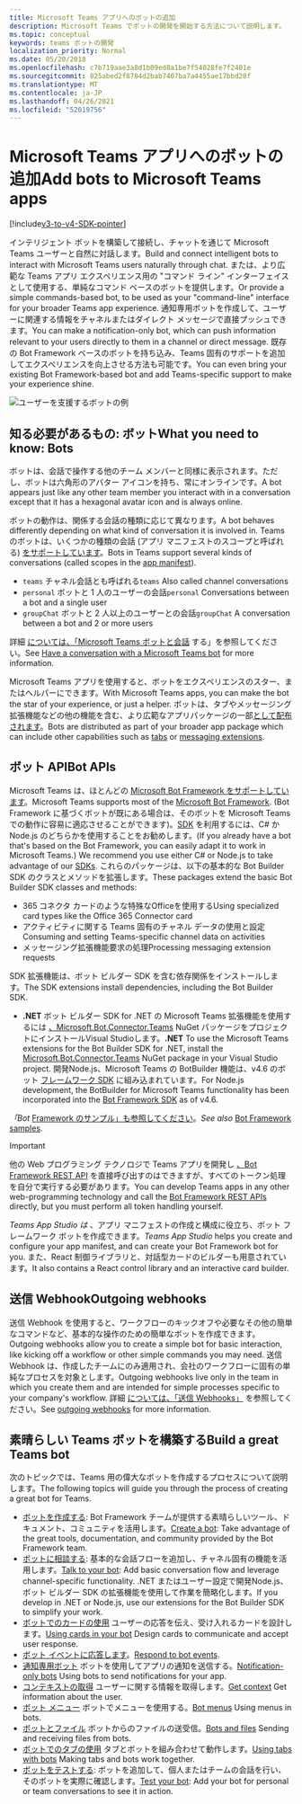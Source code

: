 ```yaml
---
title: Microsoft Teams アプリへのボットの追加
description: Microsoft Teams でボットの開発を開始する方法について説明します。
ms.topic: conceptual
keywords: teams ボットの開発
localization_priority: Normal
ms.date: 05/20/2018
ms.openlocfilehash: c7b719aae3a8d1b09ed8a1be7f54028fe7f2481e
ms.sourcegitcommit: 825abed2f8784d2bab7407ba7a4455ae17bbd28f
ms.translationtype: MT
ms.contentlocale: ja-JP
ms.lasthandoff: 04/26/2021
ms.locfileid: "52019756"
---
```

# <a name="add-bots-to-microsoft-teams-apps"></a><span data-ttu-id="fb936-104">Microsoft Teams アプリへのボットの追加</span><span class="sxs-lookup"><span data-stu-id="fb936-104">Add bots to Microsoft Teams apps</span></span>

[!include[v3-to-v4-SDK-pointer](~/includes/v3-to-v4-pointer-bots.md)]

<span data-ttu-id="fb936-105">インテリジェント ボットを構築して接続し、チャットを通じて Microsoft Teams ユーザーと自然に対話します。</span><span class="sxs-lookup"><span data-stu-id="fb936-105">Build and connect intelligent bots to interact with Microsoft Teams users naturally through chat.</span></span> <span data-ttu-id="fb936-106">または、より広範な Teams アプリ エクスペリエンス用の "コマンド ライン" インターフェイスとして使用する、単純なコマンド ベースのボットを提供します。</span><span class="sxs-lookup"><span data-stu-id="fb936-106">Or provide a simple commands-based bot, to be used as your "command-line" interface for your broader Teams app experience.</span></span> <span data-ttu-id="fb936-107">通知専用ボットを作成して、ユーザーに関連する情報をチャネルまたはダイレクト メッセージで直接プッシュできます。</span><span class="sxs-lookup"><span data-stu-id="fb936-107">You can make a notification-only bot, which can push information relevant to your users directly to them in a channel or direct message.</span></span> <span data-ttu-id="fb936-108">既存の Bot Framework ベースのボットを持ち込み、Teams 固有のサポートを追加してエクスペリエンスを向上させる方法も可能です。</span><span class="sxs-lookup"><span data-stu-id="fb936-108">You can even bring your existing Bot Framework-based bot and add Teams-specific support to make your experience shine.</span></span>

![ユーザーを支援するボットの例](~/assets/images/bot_example.png)

## <a name="what-you-need-to-know-bots"></a><span data-ttu-id="fb936-110">知る必要があるもの: ボット</span><span class="sxs-lookup"><span data-stu-id="fb936-110">What you need to know: Bots</span></span>

<span data-ttu-id="fb936-111">ボットは、会話で操作する他のチーム メンバーと同様に表示されます。ただし、ボットは六角形のアバター アイコンを持ち、常にオンラインです。</span><span class="sxs-lookup"><span data-stu-id="fb936-111">A bot appears just like any other team member you interact with in a conversation except that it has a hexagonal avatar icon and is always online.</span></span>

<span data-ttu-id="fb936-112">ボットの動作は、関係する会話の種類に応じて異なります。</span><span class="sxs-lookup"><span data-stu-id="fb936-112">A bot behaves differently depending on what kind of conversation it is involved in.</span></span> <span data-ttu-id="fb936-113">Teams のボットは、いくつかの種類の会話 (アプリ マニフェストのスコープと呼ばれる) [をサポートしています](~/resources/schema/manifest-schema.md)。</span><span class="sxs-lookup"><span data-stu-id="fb936-113">Bots in Teams support several kinds of conversations (called scopes in the [app manifest](~/resources/schema/manifest-schema.md)).</span></span>

* <span data-ttu-id="fb936-114">`teams` チャネル会話とも呼ばれる</span><span class="sxs-lookup"><span data-stu-id="fb936-114">`teams` Also called channel conversations</span></span>
* <span data-ttu-id="fb936-115">`personal` ボットと 1 人のユーザーの会話</span><span class="sxs-lookup"><span data-stu-id="fb936-115">`personal` Conversations between a bot and a single user</span></span>
* <span data-ttu-id="fb936-116">`groupChat` ボットと 2 人以上のユーザーとの会話</span><span class="sxs-lookup"><span data-stu-id="fb936-116">`groupChat` A conversation between a bot and 2 or more users</span></span>

<span data-ttu-id="fb936-117">詳細 [については、「Microsoft Teams ボットと会話](~/resources/bot-v3/bot-conversations/bots-conversations.md) する」を参照してください。</span><span class="sxs-lookup"><span data-stu-id="fb936-117">See [Have a conversation with a Microsoft Teams bot](~/resources/bot-v3/bot-conversations/bots-conversations.md) for more information.</span></span>

<span data-ttu-id="fb936-118">Microsoft Teams アプリを使用すると、ボットをエクスペリエンスのスター、またはヘルパーにできます。</span><span class="sxs-lookup"><span data-stu-id="fb936-118">With Microsoft Teams apps, you can make the bot the star of your experience, or just a helper.</span></span> <span data-ttu-id="fb936-119">ボットは、タブやメッセージング拡張機能などの他の機能を含む、より広範なアプリ[](~/tabs/what-are-tabs.md)パッケージの一部[として配布されます](~/messaging-extensions/what-are-messaging-extensions.md)。</span><span class="sxs-lookup"><span data-stu-id="fb936-119">Bots are distributed as part of your broader app package which can include other capabilities such as [tabs](~/tabs/what-are-tabs.md) or [messaging extensions](~/messaging-extensions/what-are-messaging-extensions.md).</span></span>

## <a name="bot-apis"></a><span data-ttu-id="fb936-120">ボット API</span><span class="sxs-lookup"><span data-stu-id="fb936-120">Bot APIs</span></span>

<span data-ttu-id="fb936-121">Microsoft Teams は、ほとんどの [Microsoft Bot Framework をサポートしています](https://dev.botframework.com/)。</span><span class="sxs-lookup"><span data-stu-id="fb936-121">Microsoft Teams supports most of the [Microsoft Bot Framework](https://dev.botframework.com/).</span></span> <span data-ttu-id="fb936-122">(Bot Framework に基づくボットが既にある場合は、そのボットを Microsoft Teams での動作に容易に適応させることができます)。[SDK](/microsoftteams/platform/#pivot=sdk-tools) を利用するには、C# か Node.js のどちらかを使用することをお勧めします。</span><span class="sxs-lookup"><span data-stu-id="fb936-122">(If you already have a bot that's based on the Bot Framework, you can easily adapt it to work in Microsoft Teams.) We recommend you use either C# or Node.js to take advantage of our [SDKs](/microsoftteams/platform/#pivot=sdk-tools).</span></span> <span data-ttu-id="fb936-123">これらのパッケージは、以下の基本的な Bot Builder SDK のクラスとメソッドを拡張します。</span><span class="sxs-lookup"><span data-stu-id="fb936-123">These packages extend the basic Bot Builder SDK classes and methods:</span></span>

* <span data-ttu-id="fb936-124">365 コネクタ カードのような特殊なOfficeを使用する</span><span class="sxs-lookup"><span data-stu-id="fb936-124">Using specialized card types like the Office 365 Connector card</span></span>
* <span data-ttu-id="fb936-125">アクティビティに関する Teams 固有のチャネル データの使用と設定</span><span class="sxs-lookup"><span data-stu-id="fb936-125">Consuming and setting Teams-specific channel data on activities</span></span>
* <span data-ttu-id="fb936-126">メッセージング拡張機能要求の処理</span><span class="sxs-lookup"><span data-stu-id="fb936-126">Processing messaging extension requests</span></span>

<span data-ttu-id="fb936-127">SDK 拡張機能は、ボット ビルダー SDK を含む依存関係をインストールします。</span><span class="sxs-lookup"><span data-stu-id="fb936-127">The SDK extensions install dependencies, including the Bot Builder SDK.</span></span>

* <span data-ttu-id="fb936-128">**.NET** ボット ビルダー SDK for .NET の Microsoft Teams 拡張機能を使用するには [、Microsoft.Bot.Connector.Teams](https://www.nuget.org/packages/Microsoft.Bot.Connector.Teams) NuGet パッケージをプロジェクトにインストールVisual Studioします。</span><span class="sxs-lookup"><span data-stu-id="fb936-128">**.NET** To use the Microsoft Teams extensions for the Bot Builder SDK for .NET, install the [Microsoft.Bot.Connector.Teams](https://www.nuget.org/packages/Microsoft.Bot.Connector.Teams) NuGet package in your Visual Studio project.</span></span> <span data-ttu-id="fb936-129">開発Node.js、Microsoft Teams の BotBuilder 機能は、v4.6 のボット [フレームワーク SDK](https://github.com/microsoft/botframework-sdk) に組み込まれています。</span><span class="sxs-lookup"><span data-stu-id="fb936-129">For Node.js development, the BotBuilder for Microsoft Teams functionality has been incorporated into the [Bot Framework SDK](https://github.com/microsoft/botframework-sdk) as of v4.6.</span></span>

<span data-ttu-id="fb936-130">*「Bot* [Framework のサンプル」も参照してください](https://github.com/Microsoft/BotBuilder-Samples/blob/master/README.md)。</span><span class="sxs-lookup"><span data-stu-id="fb936-130">*See also* [Bot Framework samples](https://github.com/Microsoft/BotBuilder-Samples/blob/master/README.md).</span></span>

> [!IMPORTANT]
> <span data-ttu-id="fb936-131">他の Web プログラミング テクノロジで Teams アプリを開発し [、Bot Framework REST API](/bot-framework/rest-api/bot-framework-rest-overview) を直接呼び出すのはできますが、すべてのトークン処理を自分で実行する必要があります。</span><span class="sxs-lookup"><span data-stu-id="fb936-131">You can develop Teams apps in any other web-programming technology and call the [Bot Framework REST APIs](/bot-framework/rest-api/bot-framework-rest-overview) directly, but you must perform all token handling yourself.</span></span>

<span data-ttu-id="fb936-132">*Teams App Studio は* 、アプリ マニフェストの作成と構成に役立ち、ボット フレームワーク ボットを作成できます。</span><span class="sxs-lookup"><span data-stu-id="fb936-132">*Teams App Studio* helps you create and configure your app manifest, and can create your Bot Framework bot for you.</span></span> <span data-ttu-id="fb936-133">また、React 制御ライブラリと、対話型カードのビルダーも用意されています。</span><span class="sxs-lookup"><span data-stu-id="fb936-133">It also contains a React control library and an interactive card builder.</span></span>

## <a name="outgoing-webhooks"></a><span data-ttu-id="fb936-134">送信 Webhook</span><span class="sxs-lookup"><span data-stu-id="fb936-134">Outgoing webhooks</span></span>

<span data-ttu-id="fb936-135">送信 Webhook を使用すると、ワークフローのキックオフや必要なその他の簡単なコマンドなど、基本的な操作のための簡単なボットを作成できます。</span><span class="sxs-lookup"><span data-stu-id="fb936-135">Outgoing webhooks allow you to create a simple bot for basic interaction, like kicking off a workflow or other simple commands you may need.</span></span> <span data-ttu-id="fb936-136">送信 Webhook は、作成したチームにのみ適用され、会社のワークフローに固有の単純なプロセスを対象とします。</span><span class="sxs-lookup"><span data-stu-id="fb936-136">Outgoing webhooks live only in the team in which you create them and are intended for simple processes specific to your company's workflow.</span></span> <span data-ttu-id="fb936-137">詳細 [については、「送信 Webhooks」](~/webhooks-and-connectors/how-to/add-outgoing-webhook.md) を参照してください。</span><span class="sxs-lookup"><span data-stu-id="fb936-137">See [outgoing webhooks](~/webhooks-and-connectors/how-to/add-outgoing-webhook.md) for more information.</span></span>

## <a name="build-a-great-teams-bot"></a><span data-ttu-id="fb936-138">素晴らしい Teams ボットを構築する</span><span class="sxs-lookup"><span data-stu-id="fb936-138">Build a great Teams bot</span></span>

<span data-ttu-id="fb936-139">次のトピックでは、Teams 用の偉大なボットを作成するプロセスについて説明します。</span><span class="sxs-lookup"><span data-stu-id="fb936-139">The following topics will guide you through the process of creating a great bot for Teams.</span></span>

* <span data-ttu-id="fb936-140">[ボットを作成する](~/resources/bot-v3/bots-create.md): Bot Framework チームが提供する素晴らしいツール、ドキュメント、コミュニティを活用します。</span><span class="sxs-lookup"><span data-stu-id="fb936-140">[Create a bot](~/resources/bot-v3/bots-create.md): Take advantage of the great tools, documentation, and community provided by the Bot Framework team.</span></span>
* <span data-ttu-id="fb936-141">[ボットに相談する](~/resources/bot-v3/bot-conversations/bots-conversations.md): 基本的な会話フローを追加し、チャネル固有の機能を活用します。</span><span class="sxs-lookup"><span data-stu-id="fb936-141">[Talk to your bot](~/resources/bot-v3/bot-conversations/bots-conversations.md): Add basic conversation flow and leverage channel-specific functionality.</span></span> <span data-ttu-id="fb936-142">.NET またはユーザー設定で開発Node.js、ボット ビルダー SDK の拡張機能を使用して作業を簡略化します。</span><span class="sxs-lookup"><span data-stu-id="fb936-142">If you develop in .NET or Node.js, use our extensions for the Bot Builder SDK to simplify your work.</span></span>
* <span data-ttu-id="fb936-143">[ボットでのカードの使用](~/resources/bot-v3/bots-cards.md) ユーザーの応答を伝え、受け入れるカードを設計します。</span><span class="sxs-lookup"><span data-stu-id="fb936-143">[Using cards in your bot](~/resources/bot-v3/bots-cards.md) Design cards to communicate and accept user response.</span></span>
* <span data-ttu-id="fb936-144">[ボット イベントに応答します](~/resources/bot-v3/bots-notifications.md)。</span><span class="sxs-lookup"><span data-stu-id="fb936-144">[Respond to bot events](~/resources/bot-v3/bots-notifications.md).</span></span>
* <span data-ttu-id="fb936-145">[通知専用ボット](~/resources/bot-v3/bots-notification-only.md) ボットを使用してアプリの通知を送信する。</span><span class="sxs-lookup"><span data-stu-id="fb936-145">[Notification-only bots](~/resources/bot-v3/bots-notification-only.md) Using bots to send notifications for your app.</span></span>
* <span data-ttu-id="fb936-146">[コンテキストの取得](~/resources/bot-v3/bots-context.md) ユーザーに関する情報を取得します。</span><span class="sxs-lookup"><span data-stu-id="fb936-146">[Get context](~/resources/bot-v3/bots-context.md) Get information about the user.</span></span>
* <span data-ttu-id="fb936-147">[ボット メニュー](~/resources/bot-v3/bots-menus.md) ボットでメニューを使用する。</span><span class="sxs-lookup"><span data-stu-id="fb936-147">[Bot menus](~/resources/bot-v3/bots-menus.md) Using menus in bots.</span></span>
* <span data-ttu-id="fb936-148">[ボットとファイル](~/resources/bot-v3/bots-files.md) ボットからのファイルの送受信。</span><span class="sxs-lookup"><span data-stu-id="fb936-148">[Bots and files](~/resources/bot-v3/bots-files.md) Sending and receiving files from bots.</span></span>
* <span data-ttu-id="fb936-149">[ボットでのタブの使用](~/resources/bot-v3/bots-with-tabs.md) タブとボットを組み合わせて動作します。</span><span class="sxs-lookup"><span data-stu-id="fb936-149">[Using tabs with bots](~/resources/bot-v3/bots-with-tabs.md) Making tabs and bots work together.</span></span>
* <span data-ttu-id="fb936-150">[ボットをテストする](~/resources/bot-v3/bots-test.md): ボットを追加して、個人またはチームの会話を行い、そのボットを実際に確認します。</span><span class="sxs-lookup"><span data-stu-id="fb936-150">[Test your bot](~/resources/bot-v3/bots-test.md): Add your bot for personal or team conversations to see it in action.</span></span>
